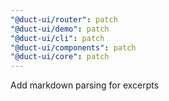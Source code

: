 ```yaml
---
"@duct-ui/router": patch
"@duct-ui/demo": patch
"@duct-ui/cli": patch
"@duct-ui/components": patch
"@duct-ui/core": patch
---
```


Add markdown parsing for excerpts
